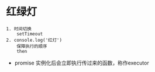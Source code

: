 # 红绿灯
    1. 时间切换
        setTimeout
    2. console.log('红灯')
        保障执行的顺序
        then  

- promise 实例化后会立即执行传过来的函数，称作executor